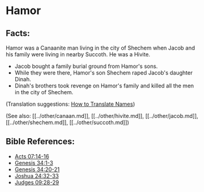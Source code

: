 # Hamor #

## Facts: ##

Hamor was a Canaanite man living in the city of Shechem when Jacob and his family were living in nearby Succoth. He was a Hivite.

* Jacob bought a family burial ground from Hamor's sons.
* While they were there, Hamor's son Shechem raped Jacob's daughter Dinah.
* Dinah's brothers took revenge on Hamor's family and killed all the men in the city of Shechem.

(Translation suggestions: [How to Translate Names](en/ta-vol1/translate/man/translate-names))

(See also: [[../other/canaan.md]], [[../other/hivite.md]], [[../other/jacob.md]], [[../other/shechem.md]], [[../other/succoth.md]])

## Bible References: ##

* [Acts 07:14-16](en/tn/act/help/07/14)
* [Genesis 34:1-3](en/tn/gen/help/34/01)
* [Genesis 34:20-21](en/tn/gen/help/34/20)
* [Joshua 24:32-33](en/tn/jos/help/24/32)
* [Judges 09:28-29](en/tn/jdg/help/09/28)